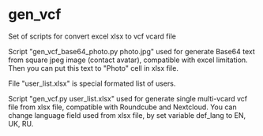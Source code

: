 # gen_vcf
Set of scripts for convert excel xlsx to vcf vcard file

Script "gen_vcf_base64_photo.py photo.jpg" used for generate Base64 text from square jpeg image (contact avatar), compatible with excel limitation.
Then you can put this text to "Photo" cell in xlsx file.

File "user_list.xlsx" is special formated list of users.

Script "gen_vcf.py user_list.xlsx" used for generate single multi-vcard vcf file from xlsx file, compatible with Roundcube and Nextcloud.
You can change language field used from xlsx file, by set variable def_lang to EN, UK, RU.
